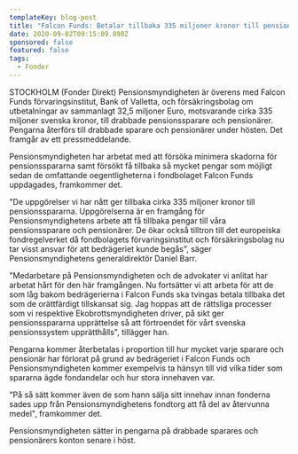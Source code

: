```yaml
---
templateKey: blog-post
title: "Falcon Funds: Betalar tillbaka 335 miljoner kronor till pensionssparare"
date: 2020-09-02T09:15:09.890Z
sponsored: false
featured: false
tags:
  - Fonder
---
```

STOCKHOLM (Fonder Direkt) Pensionsmyndigheten är överens med Falcon Funds förvaringsinstitut, Bank of Valletta, och försäkringsbolag om utbetalningar av sammanlagt 32,5 miljoner Euro, motsvarande cirka 335 miljoner svenska kronor, till drabbade pensionssparare och pensionärer. Pengarna återförs till drabbade sparare och pensionärer under hösten. Det framgår av ett pressmeddelande.

Pensionsmyndigheten har arbetat med att försöka minimera skadorna för pensionsspararna samt försökt få tillbaka så mycket pengar som möjligt sedan de omfattande oegentligheterna i fondbolaget Falcon Funds uppdagades, framkommer det.

"De uppgörelser vi har nått ger tillbaka cirka 335 miljoner kronor till pensionsspararna. Uppgörelserna är en framgång för Pensionsmyndighetens arbete att få tillbaka pengar till våra pensionssparare och pensionärer. De ökar också tilltron till det europeiska fondregelverket då fondbolagets förvaringsinstitut och försäkringsbolag nu tar visst ansvar för att bedrägeriet kunde begås", säger Pensionsmyndighetens generaldirektör Daniel Barr.

"Medarbetare på Pensionsmyndigheten och de advokater vi anlitat har arbetat hårt för den här framgången. Nu fortsätter vi att arbeta för att de som låg bakom bedrägerierna i Falcon Funds ska tvingas betala tillbaka det som de orättfärdigt tillskansat sig. Jag hoppas att de rättsliga processer som vi respektive Ekobrottsmyndigheten driver, på sikt ger pensionsspararna upprättelse så att förtroendet för vårt svenska pensionssystem upprätthålls", tillägger han.

Pengarna kommer återbetalas i proportion till hur mycket varje sparare och pensionär har förlorat på grund av bedrägeriet i Falcon Funds och Pensionsmyndigheten kommer exempelvis ta hänsyn till vid vilka tider som spararna ägde fondandelar och hur stora innehaven var.

"På så sätt kommer även de som hann sälja sitt innehav innan fonderna sades upp från Pensionsmyndighetens fondtorg att få del av återvunna medel", framkommer det.

Pensionsmyndigheten sätter in pengarna på drabbade sparares och pensionärers konton senare i höst.